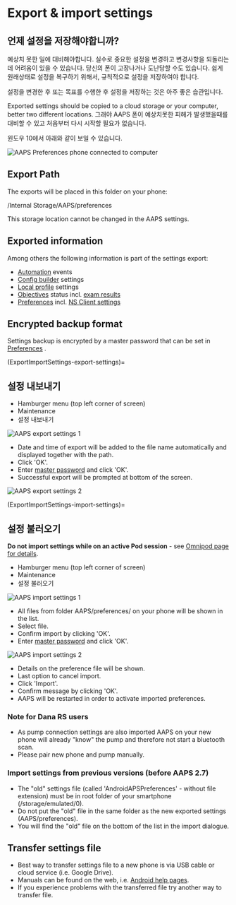 # Export & import settings

## 언제 설정을 저장해야합니까?

예상치 못한 일에 대비해야합니다. 실수로 중요한 설정을 변경하고 변경사항을 되돌리는데 어려움이 있을 수 있습니다. 당신의 폰이 고장나거나 도난당할 수도 있습니다. 쉽게 원래상태로 설정을 복구하기 위해서, 규칙적으로 설정을 저장하여야 합니다.

설정을 변경한 후 또는 목표를 수행한 후 설정을 저장하는 것은 아주 좋은 습관입니다.

Exported settings should be copied to a cloud storage or your computer, better two different locations. 그래야 AAPS 폰이 예상치못한 피해가 발생했을때를 대비할 수 있고 처음부터 다시 시작할 필요가 없습니다.

윈도우 10에서 아래와 같이 보일 수 있습니다.

![AAPS Preferences phone connected to computer](../images/AAPS_ExImportSettingsWin.png)

## Export Path
The exports will be placed in this folder on your phone:

/Internal Storage/AAPS/preferences

This storage location cannot be changed in the AAPS settings.

## Exported information

Among others the following information is part of the settings export:

- [Automation](../Usage/Automation.md) events
- [Config builder](../Configuration/Config-Builder.md) settings
- [Local profile](Config-Builder-local-profile) settings
- [Objectives](../Usage/Objectives.md) status incl. [exam results](Objectives-objective-3-prove-your-knowledge)
- [Preferences](../Configuration/Preferences.md) incl. [NS Client settings](Preferences-nsclient)

## Encrypted backup format

Settings backup is encrypted by a master password that can be set in [Preferences](Preferences-master-password) .

(ExportImportSettings-export-settings)=
## 설정 내보내기

- Hamburger menu (top left corner of screen)
- Maintenance
- 설정 내보내기

![AAPS export settings 1](../images/AAPS_ExportSettings1.png)

- Date and time of export will be added to the file name automatically and displayed together with the path.
- Click 'OK'.
- Enter [master password](Preferences-master-password) and click 'OK'.
- Successful export will be prompted at bottom of the screen.

![AAPS export settings 2](../images/AAPS_ExportSettings2.png)

(ExportImportSettings-import-settings)=
## 설정 불러오기

**Do not import settings while on an active Pod session** - see [Omnipod page for details](OmnipodEros-import-settings-from-previous-aaps).

- Hamburger menu (top left corner of screen)
- Maintenance
- 설정 불러오기

![AAPS import settings 1](../images/AAPS_ImportSettings1.png)

- All files from folder AAPS/preferences/ on your phone will be shown in the list.
- Select file.
- Confirm import by clicking 'OK'.
- Enter [master password](Preferences-master-password) and click 'OK'.

![AAPS import settings 2](../images/AAPS_ImportSettings2.png)

- Details on the preference file will be shown.
- Last option to cancel import.
- Click 'Import'.
- Confirm message by clicking 'OK'.
- AAPS will be restarted in order to activate imported preferences.

### Note for Dana RS users

- As pump connection settings are also imported AAPS on your new phone will already "know" the pump and therefore not start a bluetooth scan.
- Please pair new phone and pump manually.

### Import settings from previous versions (before AAPS 2.7)

- The "old" settings file (called 'AndroidAPSPreferences' - without file extension) must be in root folder of your smartphone (/storage/emulated/0).
- Do not put the "old" file in the same folder as the new exported settings (AAPS/preferences).
- You will find the "old" file on the bottom of the list in the import dialogue.

## Transfer settings file

- Best way to transfer settings file to a new phone is via USB cable or cloud service (i.e. Google Drive).
- Manuals can be found on the web, i.e. [Android help pages](https://support.google.com/android/answer/9064445?hl=en).
- If you experience problems with the transferred file try another way to transfer file.
